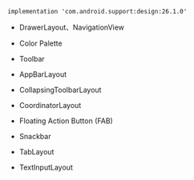 `implementation 'com.android.support:design:26.1.0'`

* DrawerLayout、NavigationView

* Color Palette
* Toolbar
* AppBarLayout
* CollapsingToolbarLayout
* CoordinatorLayout

* Floating Action Button (FAB)
* Snackbar
* TabLayout
* TextInputLayout
